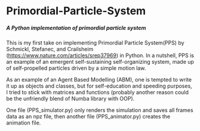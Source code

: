 # Primordial-Particle-System
##### A Python implementation of primordial particle system

This is my first take on implementing Primordial Particle System(PPS) by Schmickl, Stefanec, and Crailsheim (https://www.nature.com/articles/srep37969) in Python. In a nutshell, PPS is  an example of an emergent self-sustaining self-organizing system, made up of self-propelled particles driven by a simple motion law. 

As an example of an Agent Based Modelling (ABM), one is tempted to write it up as objects and classes, but for self-education and speeding purposes, I tried to stick with matrices and functions (probably another reason could be the unfriendly blend of Numba library with OOP).

One file (PPS_simulator.py) only renders the simulation and saves all frames data as an npz file, then another file (PPS_animator.py) creates the animation file.
